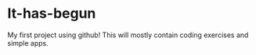 # It-has-begun
My first project using github! This will mostly contain coding exercises and simple apps.
